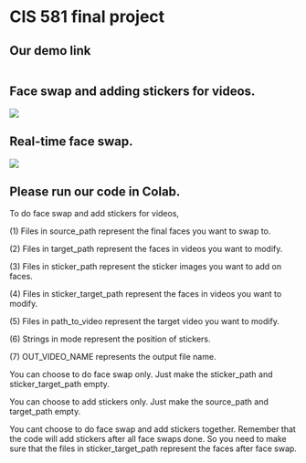 # CIS 581 final project

## Our demo link

<p align="left">
  <a href="https://drive.google.com/file/d/1Kd9UltoG0AVNOnURoAE111dvDVu_6S6A/view?usp=sharing">
  <img src=""/>
  </a>
</p>

##  Face swap and adding stickers for videos.
<p align="left">
  <a href="https://drive.google.com/file/d/12VmwK59mcqcAxKo6fY0A14q-PNeHQ_7N/view?usp=sharing">
  <img src="https://images.app.goo.gl/ksuj3gnLXhWpV9dy7"/>
  </a>
</p>


##  Real-time face swap.
<p align="left">
  <a href="https://drive.google.com/file/d/1x7lFa9K78wODvy3FvpT-D6t4vQ0drzND/view?usp=sharing">
  <img src="https://colab.research.google.com/assets/colab-badge.svg"/>
  </a>
</p>



## Please run our code in Colab.

To do face swap and add stickers for videos, 

(1) Files in source_path represent the final faces you want to swap to.

(2) Files in target_path represent the faces in videos you want to modify.

(3) Files in sticker_path represent the sticker images you want to add on faces.

(4) Files in sticker_target_path represent the faces in videos you want to modify.

(5) Files in path_to_video represent the target video you want to modify.

(6) Strings in mode represent the position of stickers.

(7) OUT_VIDEO_NAME represents the output file name.



You can choose to do face swap only. Just make the sticker_path and sticker_target_path empty.

You can choose to add stickers only. Just make the source_path and target_path empty.

You cant choose to do face swap and add stickers together. Remember that the code will add stickers after all face swaps done. So you need to make sure that the files in sticker_target_path represent the faces after face swap.
